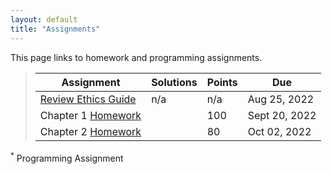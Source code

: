 ```yaml
---
layout: default
title: "Assignments"
---
```


This page links to homework and programming assignments.

> Assignment | Solutions | Points | Due
> ---------- | ---- | ------ | ---
> [Review Ethics Guide](assignment1.html) | n/a | n/a | Aug 25, 2022
> Chapter 1 [Homework](homework1.html) | | 100 | Sept 20, 2022
> Chapter 2 [Homework](homework2.html) | | 80 | Oct 02, 2022

<sup>*</sup> Programming Assignment
